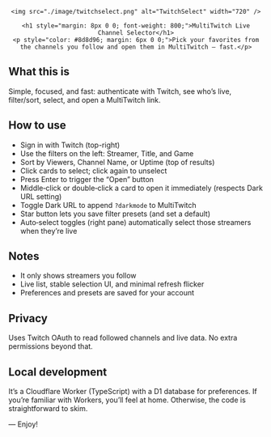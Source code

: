 <div align="center">

	<img src="./image/twitchselect.png" alt="TwitchSelect" width="720" />

	<h1 style="margin: 8px 0 0; font-weight: 800;">MultiTwitch Live Channel Selector</h1>
	<p style="color: #8d8d96; margin: 6px 0 0;">Pick your favorites from the channels you follow and open them in MultiTwitch — fast.</p>

</div>

## What this is

Simple, focused, and fast: authenticate with Twitch, see who’s live, filter/sort, select, and open a MultiTwitch link.

## How to use

- Sign in with Twitch (top-right)
- Use the filters on the left: Streamer, Title, and Game
- Sort by Viewers, Channel Name, or Uptime (top of results)
- Click cards to select; click again to unselect
- Press Enter to trigger the “Open” button
- Middle‑click or double‑click a card to open it immediately (respects Dark URL setting)
- Toggle Dark URL to append `?darkmode` to MultiTwitch
- Star button lets you save filter presets (and set a default)
- Auto‑select toggles (right pane) automatically select those streamers when they’re live

## Notes

- It only shows streamers you follow
- Live list, stable selection UI, and minimal refresh flicker
- Preferences and presets are saved for your account

## Privacy

Uses Twitch OAuth to read followed channels and live data. No extra permissions beyond that.

## Local development

It’s a Cloudflare Worker (TypeScript) with a D1 database for preferences.
If you’re familiar with Workers, you’ll feel at home. Otherwise, the code is straightforward to skim.

— Enjoy!
